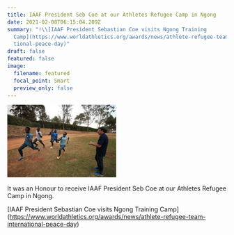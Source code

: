 ```yaml
---
title: IAAF President Seb Coe at our Athletes Refugee Camp in Ngong
date: 2021-02-08T06:15:04.209Z
summary: "!\\[IAAF President Sebastian Coe visits Ngong Training
  Camp](https://www.worldathletics.org/awards/news/athlete-refugee-team-interna\
  tional-peace-day)"
draft: false
featured: false
image:
  filename: featured
  focal_point: Smart
  preview_only: false
---
```

![](iaafngong.jpg)

It was an Honour to receive IAAF President Seb Coe at our Athletes Refugee Camp in Ngong.



\[IAAF President Sebastian Coe visits Ngong Training Camp](https://www.worldathletics.org/awards/news/athlete-refugee-team-international-peace-day)